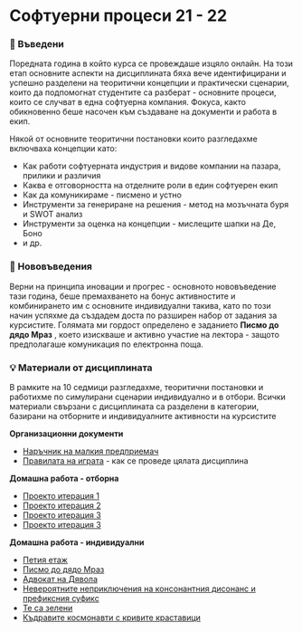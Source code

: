 # Софтуерни процеси 21 - 22

### 🚀 Въведени
Поредната година в който курса се провеждаше изцяло онлайн. На този етап основните аспекти на дисциплината бяха вече идентифицирани и успешно разделени на теоритични концепции и практически сценарии, които да подпомогнат студентите са разберат - основните процеси, които се случват в една софтуерна компания. Фокуса, както обикновенно беше насочен към създаване на документи и работа в екип. 

Някой от основните теоритични постановки които разгледахме включваха концепции като:
- Как работи софтуерната индустрия и видове компании на пазара, прилики и различия
- Каква е отговорността на отделните роли в един софтуерен екип
- Как да комуникираме - писмено и устно
- Инструменти за генериране на решения - метод на мозъчната буря и SWOT анализ
- Инструменти за оценка на концепции - мислещите шапки на Де, Боно
- и др.

### 🚀 Нововъведения
Верни на принципа иновации и прогрес - основното нововъведение тази година, беше премахването на бонус активностите и комбинирането им с основните индивидуални такива, като по този начин успяхме да създадем доста по разширен набор от задания за курсистите. Голямата ми гордост определено е заданието **Писмо до дядо Мраз** , което изискваше и активно участие на лектора  - защото предполагаше комуникация по електронна поща. 

### 💡 Материали от дисциплината

В рамките на 10 седмици разгледахме, теоритични постановки и работихме по симулирани сценарии индивидуално и в отбори. Всички материали свързани с дисциплината са разделени в категории, базирани на отборните и индивидуалните активности на курсистите

**Организационни документи**
- [Наръчник на малкия предприемач](./организация/наръчник_на_малкия_предприемач/)
- [Правилата на играта](./организация/правила_на_играта/) - как се проведе цялата дисциплина

**Домашна работа - отборна**
- [Проекто итерация 1](./упражнения%20-%20отборни/p1/)
- [Проекто итерация 2](./упражнения%20-%20отборни/p2/)
- [Проекто итерация 3](./упражнения%20-%20отборни/p3/)
- [Проекто итерация 3](./упражнения%20-%20отборни/p4/)

**Домашна работа - индивидуални**
- [Петия етаж](./упражнения%20-%20индивидуални/p1)
- [Писмо до дядо Мраз](./упражнения%20-%20индивидуални/p2)
- [Адвокат на Дявола](./упражнения%20-%20индивидуални/p3)
- [Невероятните неприключения на консонантния дисонанс и префиксния суфикс](./упражнения%20-%20индивидуални/p4)
- [Те са зелени](./упражнения%20-%20индивидуални/p5)
- [Къдравите космонавти с кривите краставици](./упражнения%20-%20индивидуални/p6)